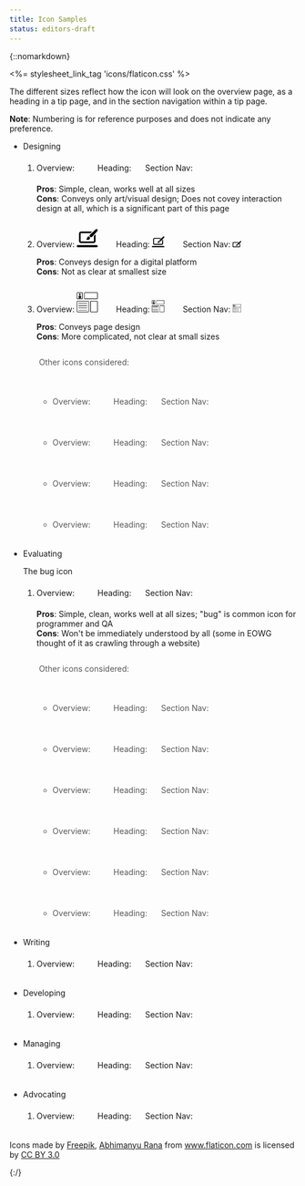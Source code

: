 ```yaml
---
title: Icon Samples
status: editors-draft
---
```


{::nomarkdown}

<%= stylesheet_link_tag 'icons/flaticon.css'  %>

<style>
  #examples li {
    margin-bottom: 2em;
  }

  #examples li li {
    margin-bottom: 2em;
  }
  
  #examples span {
    margin-right: 1em;
  }
  #examples img {
    margin-right: 2em;
  }
  #examples p {
    margin: 0;
  }
  #examples p:first-of-type {
    margin-top: 1em;
  }
  #examples .other {
    margin-left: 2em;
    color: #595959;
  }
</style>

<p>The different sizes reflect how the icon will look on the overview page, as a heading in a tip page, and in the section navigation within a tip page.</p>

<p><b>Note</b>: Numbering is for reference purposes and does not indicate any preference.</p>

<ul id="examples">
  <li>Designing
    <ol>
      <li>Overview: <span class="fa fa-paint-brush" style="font-size: 260%"></span>
          Heading: <span class="fa fa-paint-brush" style="font-size: 145%"></span>
          Section Nav: <span class="fa fa-paint-brush" style="font-size: 100%"></span>
          <p><b>Pros</b>: Simple, clean, works well at all sizes</p>
          <p><b>Cons</b>: Conveys only art/visual design; Does not covey interaction design at all, which is a significant part of this page</p>
      </li>
      <li>Overview: <img width="37" src="images/designing-large.png" alt="">
          Heading: <img width="22" src="images/designing-large.png" alt="">
          Section Nav: <img width="15" src="images/designing-small.png" alt="">
          <p><b>Pros</b>: Conveys design for a digital platform</p>
          <p><b>Cons</b>: Not as clear at smallest size</p>
      </li>
      <li>Overview: <img width="37" src="images/designing-2-large.png" alt="">
          Heading: <img width="22" src="images/designing-2-large.png" alt="">
          Section Nav: <img width="15" src="images/designing-2-large.png" alt="">
          <p><b>Pros</b>: Conveys page design</p>
          <p><b>Cons</b>: More complicated, not clear at small sizes</p>
      </li>
    </ol>
    <div class="other">
      <p>Other icons considered:<br><br></p>
      <ul>
        <li>Overview: <span class="flaticon-compass56" style="font-size: 260%"></span>
            Heading: <span class="flaticon-compass56" style="font-size: 145%"></span>
            Section Nav: <span class="flaticon-compass56" style="font-size: 100%"></span>
        </li>
        <li>Overview: <span class="flaticon-design21" style="font-size: 260%"></span>
            Heading: <span class="flaticon-design21" style="font-size: 145%"></span>
            Section Nav: <span class="flaticon-design21" style="font-size: 100%"></span>
        </li>
        <li>Overview: <span class="flaticon-graphicseditor8" style="font-size: 260%"></span>
            Heading: <span class="flaticon-graphicseditor8" style="font-size: 145%"></span>
            Section Nav: <span class="flaticon-graphicseditor8" style="font-size: 100%"></span>
        </li>
        <li>Overview: <span class="flaticon-paintbrush2" style="font-size: 260%"></span>
            Heading: <span class="flaticon-paintbrush2" style="font-size: 145%"></span>
            Section Nav: <span class="flaticon-paintbrush2" style="font-size: 100%"></span>
        </li>
      </ul>
    </div>
  </li>
  <li>Evaluating
    <p>The bug icon </p>
    <ol>
      <li>Overview: <span class="fa fa-bug" style="font-size: 260%"></span>
          Heading: <span class="fa fa-bug" style="font-size: 145%"></span>
          Section Nav: <span class="fa fa-bug" style="font-size: 100%"></span>
          <p><b>Pros</b>: Simple, clean, works well at all sizes; "bug" is common icon for programmer and QA</p>
          <p><b>Cons</b>: Won't be immediately understood by all (some in EOWG thought of it as crawling through a website)          </p>
      </li>
    </ol>
    <div class="other">
      <p>Other icons considered:<br><br></p>
      <ul>
        <li>Overview: <span class="fa fa-clipboard" style="font-size: 260%"></span>
            Heading: <span class="fa fa-clipboard" style="font-size: 145%"></span>
            Section Nav: <span class="fa fa-clipboard" style="font-size: 100%"></span>
        </li>
        <li>Overview: <span class="fa fa-clipboard" style="font-size: 260%"></span>
            Heading: <span class="fa fa-clipboard" style="font-size: 145%"></span>
            Section Nav: <span class="fa fa-clipboard" style="font-size: 100%"></span>
        </li>
        <li>Overview: <span class="flaticon-screen124" style="font-size: 260%"></span>
            Heading: <span class="flaticon-screen124" style="font-size: 145%"></span>
            Section Nav: <span class="flaticon-screen124" style="font-size: 100%"></span>
        </li>
        <li>Overview: <span class="flaticon-desktop20" style="font-size: 260%"></span>
            Heading: <span class="flaticon-desktop20" style="font-size: 145%"></span>
            Section Nav: <span class="flaticon-desktop20" style="font-size: 100%"></span>
        </li>
        <li>Overview: <span class="flaticon-magnifier24" style="font-size: 260%"></span>
            Heading: <span class="flaticon-magnifier24" style="font-size: 145%"></span>
            Section Nav: <span class="flaticon-magnifier24" style="font-size: 100%"></span>
        </li>
        <li>Overview: <span class="fa fa-heartbeat" style="font-size: 260%"></span>
            Heading: <span class="fa fa-heartbeat" style="font-size: 145%"></span>
            Section Nav: <span class="fa fa-heartbeat" style="font-size: 100%"></span>
        </li>
      </ul>
    </div>
  </li>
  <li>Writing
    <ol>
      <li>Overview: <span class="fa fa-pencil" style="font-size: 260%"></span>
          Heading: <span class="fa fa-pencil" style="font-size: 145%"></span>
          Section Nav: <span class="fa fa-pencil" style="font-size: 100%"></span>
      </li>
    </ol>
  </li>
  <li>Developing
    <ol>
      <li>Overview: <span class="fa fa-code" style="font-size: 260%"></span>
          Heading: <span class="fa fa-code" style="font-size: 145%"></span>
          Section Nav: <span class="fa fa-code" style="font-size: 100%"></span>
      </li>
    </ol>
  </li>
  <li>Managing
    <ol>
      <li>Overview: <span class="fa fa-cogs" style="font-size: 260%"></span>
          Heading: <span class="fa fa-cogs" style="font-size: 145%"></span>
          Section Nav: <span class="fa fa-cogs" style="font-size: 100%"></span>
      </li>
    </ol>
  </li>
  <li>Advocating
    <ol>
      <li>Overview: <span class="flaticon-megaphone18" style="font-size: 260%"></span>
          Heading: <span class="flaticon-megaphone18" style="font-size: 145%"></span>
          Section Nav: <span class="flaticon-megaphone18" style="font-size: 100%"></span>
      </li>
    </ol>
  </li>
</ul>

<div>Icons made by <a href="http://www.flaticon.com/authors/freepik" title="Freepik">Freepik</a>, <a href="http://www.flaticon.com/authors/abhimanyu-rana" title="Abhimanyu Rana">Abhimanyu Rana</a> from <a href="http://www.flaticon.com" title="Flaticon">www.flaticon.com</a>             is licensed by <a href="http://creativecommons.org/licenses/by/3.0/" title="Creative Commons BY 3.0">CC BY 3.0</a></div>

{:/}
